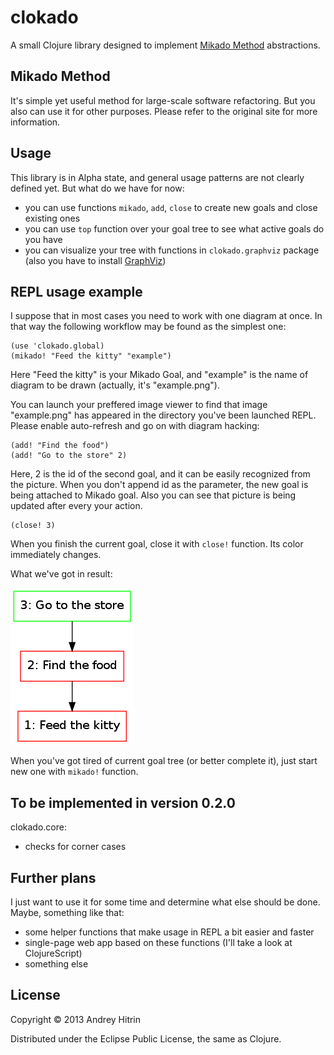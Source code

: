 # clokado

A small Clojure library designed to implement [Mikado Method](http://mikadomethod.wordpress.com/) abstractions.

## Mikado Method

It's simple yet useful method for large-scale software refactoring. But you also can use it for other purposes. Please refer to the original site for more information.

## Usage

This library is in Alpha state, and general usage patterns are not clearly defined yet. But what do we have for now:

 * you can use functions `mikado`, `add`, `close` to create new goals and close existing ones
 * you can use `top` function over your goal tree to see what active goals do you have
 * you can visualize your tree with functions in `clokado.graphviz` package (also you have to install [GraphViz](http://graphviz.org/))

## REPL usage example

I suppose that in most cases you need to work with one diagram at once. In that way the following workflow may be found as the simplest one:

    (use 'clokado.global)
    (mikado! "Feed the kitty" "example")

Here "Feed the kitty" is your Mikado Goal, and "example" is the name of diagram to be drawn (actually, it's "example.png").

You can launch your preffered image viewer to find that image "example.png" has appeared in the directory you've been launched REPL. Please enable auto-refresh and go on with diagram hacking:

    (add! "Find the food")
    (add! "Go to the store" 2)

Here, 2 is the id of the second goal, and it can be easily recognized from the picture. When you don't append id as the parameter, the new goal is being attached to Mikado goal. Also you can see that picture is being updated after every your action.

    (close! 3)

When you finish the current goal, close it with `close!` function. Its color immediately changes.

What we've got in result:

![pic](doc/example.png)

When you've got tired of current goal tree (or better complete it), just start new one with `mikado!` function.

## To be implemented in version 0.2.0

clokado.core:

 * checks for corner cases

## Further plans

I just want to use it for some time and determine what else should be done. Maybe, something like that:

 * some helper functions that make usage in REPL a bit easier and faster
 * single-page web app based on these functions (I'll take a look at ClojureScript)
 * something else

## License

Copyright © 2013 Andrey Hitrin

Distributed under the Eclipse Public License, the same as Clojure.
